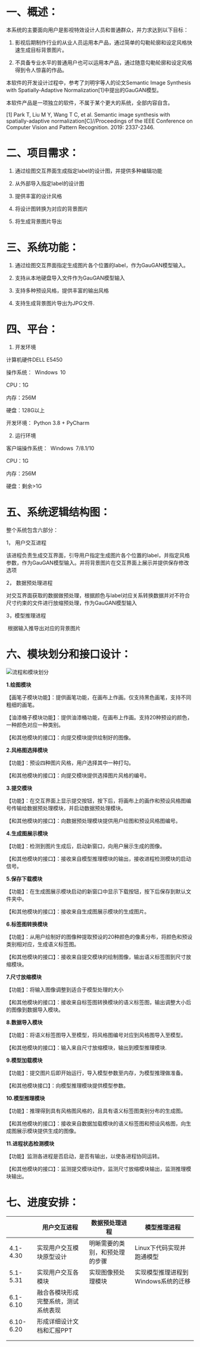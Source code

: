 # 一、概述： 

本系统的主要面向用户是影视特效设计人员和普通群众，并力求达到以下目标：

1. 影视后期制作行业的从业人员运用本产品，通过简单的勾勒轮廓和设定风格快速生成目标背景图片。

2. 不具备专业水平的普通用户也可以运用本产品，通过随意勾勒轮廓和设定风格得到令人惊喜的作品。

本软件的开发设计过程中，参考了刘明宇等人的论文Semantic Image Synthesis with Spatially-Adaptive Normalization[1]中提出的GauGAN模型。

本软件产品是一项独立的软件，不属于某个更大的系统，全部内容自含。

[1] Park T, Liu M Y, Wang T C, et al. Semantic image synthesis with spatially-adaptive normalization[C]//Proceedings of the IEEE Conference on Computer Vision and Pattern Recognition. 2019: 2337-2346.

# 二、项目需求： 

1. 通过绘图交互界面生成指定label的设计图，并提供多种编辑功能

2. 从外部导入指定label的设计图

3. 提供丰富的设计风格

4. 将设计图转换为对应的背景图片

5. 将生成背景图片导出 

# 三、系统功能： 

1. 通过绘图交互界面指定生成图片各个位置的label，作为GauGAN模型输入。 

2. 支持从本地硬盘导入文件作为GauGAN模型输入

3. 支持多种预设风格，提供丰富的输出风格

4. 支持生成背景图片导出为JPG文件.  

# 四、平台： 

1. 开发环境 

计算机硬件DELL E5450

操作系统： Windows 10

CPU：1G

内存：256M

硬盘：128G以上 

开发环境： Python 3.8 + PyCharm

 

2. 运行环境 

客户端操作系统： Windows 7/8.1/10

CPU：1G

内存：256M

硬盘：剩余>1G 

 

 

# 五、系统逻辑结构图： 

整个系统包含六部分： 

1， 用户交互进程 

  该进程负责生成交互界面，引导用户指定生成图片各个位置的label，并指定风格参数，作为GauGAN模型输入。并将背景图片在交互界面上展示并提供保存修改选项 

2， 数据预处理进程 

  对交互界面获取的数据做预处理，根据颜色与label对应关系转换数据并对不符合尺寸约束的文件进行放缩预处理，作为GauGAN模型输入

3，模型推理进程

​    根据输入推导出对应的背景图片 

 

 

# 六、模块划分和接口设计： 

![流程和模块划分](./pics/流程和模块划分.png)

**1.绘图模块**

【画笔子模块功能】：提供画笔功能，在画布上作画。仅支持黑色画笔，支持不同粗细的画笔。

【油漆桶子模块功能】：提供油漆桶功能，在画布上作画。支持20种预设的颜色，一种颜色对应一种类别。

【和其他模块的接口】：向提交模块提供绘制好的图像。

**2.风格图选择模块**

【功能】：预设四种图片风格，用户选择其中一种打勾。

【和其他模块的接口】：向提交模块提供选择图片风格的编号。

**3.提交模块**

【功能】：在交互界面上显示提交按钮，按下后，将画布上的画作和预设风格图编号传输给数据预处理模块，并启动数据预处理模块。

【和其他模块的接口】：向数据预处理模块提供用户绘图和预设风格图编号。

**4.生成图展示模块**

【功能】：检测到图片生成后，启动新窗口，向用户展示生成的图像。

【和其他模块的接口】：接收来自模型推理模块的输出，接收进程检测模块的启动信号。

**5.保存下载模块**

【功能】：在生成图展示模块启动的新窗口中显示下载按钮，按下后保存到默认文件夹中。

【和其他模块的接口】：接收来自生成图展示模块的生成图片。

**6.标签图转换模块**

【功能】：从用户绘制好的图像种提取预设的20种颜色的像素分布，将颜色和预设类别相对应，生成语义标签图。

【和其他模块的接口】：接收来自提交模块的绘制图像，输出语义标签图到尺寸放缩模块。

**7.尺寸放缩模块**

【功能】：将输入图像调整到适合于模型处理的大小

【和其他模块的接口】：接收来自标签图转换模块的语义标签图，输出调整大小后的图像到数据导入模块。

**8.数据导入模块**

【功能】：将语义标签图导入至模型，将风格图编号对应到风格图导入至模型。

【和其他模块的接口】：输入来自尺寸放缩模块，输出到模型推理模块.

**9.模型加载模块**

【功能】：提交图片后即开始运行，导入模型参数至内存，为模型推理做准备。

【和其他模块接口】：向模型推理模块提供模型参数。

**10.模型推理模块**

【功能】：推理得到具有风格图风格的，且具有语义标签图类别分布的生成图。

【和其他模块的接口】：接收来自数据加载模块的语义标签图和预设风格图，向生成图展示模块提供生成的图像。

**11.进程状态检测模块**

【功能】监测各进程是否启动，是否有输出，以使各进程协同运转。

【和其他模块的接口】：监测提交模块动作，监测尺寸放缩模块输出，监测推理模块输出。

# 七、进度安排： 

|           | 用户交互进程                         | 数据预处理进程                 | 模型推理进程                        |
| --------- | ------------------------------------ | ------------------------------ | ----------------------------------- |
| 4.1-4.30  | 实现用户交互模块原型设计             | 明晰需要的类别，和预处理的步骤 | Linux下代码实现并跑通模型           |
| 5.1-5.31  | 实现用户交互各模块                   | 实现图像预处理模块             | 实现模型推理进程到Windows系统的迁移 |
| 6.1-6.10  | 融合各模块形成完整系统，测试系统表现 |                                |                                     |
| 6.10-6.20 | 形成详细设计文档和汇报PPT            |                                |                                     |
|           |                                      |                                |                                     |
|           |                                      |                                |                                     |

 